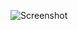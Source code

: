 ![Screenshot](https://raw.githubusercontent.com/Cryakl/Ultimate-RAT-Collection/refs/heads/main/WSHRat/Screenshot.png)
